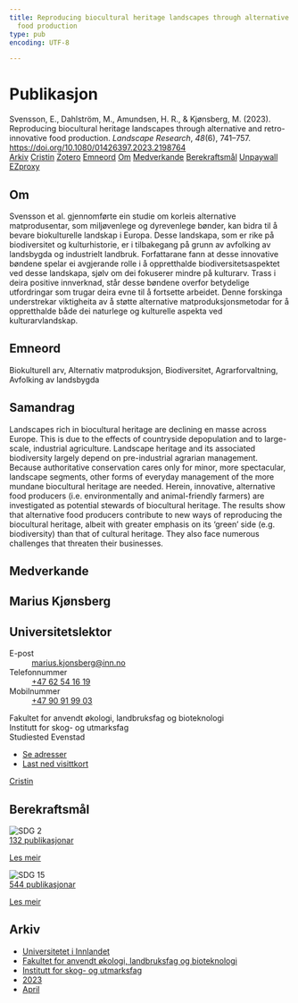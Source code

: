 ```yaml
---
title: Reproducing biocultural heritage landscapes through alternative and retro-innovative
  food production
type: pub
encoding: UTF-8

---
```

<h1>Publikasjon</h1>
<article id="csl-bib-container-24XMB9HM" class="csl-bib-container">
  <div class="csl-bib-body"> <div class="csl-entry">Svensson, E., Dahlström, M., Amundsen, H. R., &#38; Kjønsberg, M. (2023). Reproducing biocultural heritage landscapes through alternative and retro-innovative food production. <i>Landscape Research</i>, <i>48</i>(6), 741–757. <a href="https://doi.org/10.1080/01426397.2023.2198764">https://doi.org/10.1080/01426397.2023.2198764</a></div> </div>
  <div class="csl-bib-buttons">
    <a href="#taxonomy-article-24XMB9HM" alt="archive" class="csl-bib-button">Arkiv</a>
    <a href="https://app.cristin.no/results/show.jsf?id=2140333" alt="Cristin" class="csl-bib-button">Cristin</a>
    <a href="http://zotero.org/groups/5881554/items/24XMB9HM" alt="Zotero" class="csl-bib-button">Zotero</a>
    <a href="#keywords-article-24XMB9HM" alt="keywords" class="csl-bib-button">Emneord</a>
    <a href="#about-article-24XMB9HM" alt="about_pub" class="csl-bib-button">Om</a>
    <a href="#contributors-article-24XMB9HM" alt="contributors" class="csl-bib-button">Medverkande</a>
    <a href="#sdg-article-24XMB9HM" alt="sdg" class="csl-bib-button">Berekraftsmål</a>
    <a href="https://www.tandfonline.com/doi/pdf/10.1080/01426397.2023.2198764?needAccess=true&amp;role=button" alt="Unpaywall" class="csl-bib-button">Unpaywall</a>
    <a href="https://www.tandfonline.com/doi/pdf/10.1080/01426397.2023.2198764?needAccess=true&amp;role=button" alt="EZproxy" class="csl-bib-button">EZproxy</a>
  </div>
  <div id="csl-bib-meta-container-24XMB9HM"></div>
</article>
<div id="csl-bib-meta-24XMB9HM" class="csl-bib-meta">
  <article id="about-article-24XMB9HM" class="about_pub-article">
    <h1>Om</h1>
    Svensson et al. gjennomførte ein studie om korleis alternative matprodusentar, som miljøvenlege og dyrevenlege bønder, kan bidra til å bevare biokulturelle landskap i Europa. Desse landskapa, som er rike på biodiversitet og kulturhistorie, er i tilbakegang på grunn av avfolking av landsbygda og industrielt landbruk. Forfattarane fann at desse innovative bøndene spelar ei avgjerande rolle i å oppretthalde biodiversitetsaspektet ved desse landskapa, sjølv om dei fokuserer mindre på kulturarv. Trass i deira positive innverknad, står desse bøndene overfor betydelige utfordringar som trugar deira evne til å fortsette arbeidet. Denne forskinga understrekar viktigheita av å støtte alternative matproduksjonsmetodar for å oppretthalde både dei naturlege og kulturelle aspekta ved kulturarvlandskap.
  </article>
  <article id="keywords-article-24XMB9HM" class="keywords-article">
    <h1>Emneord</h1>
    Biokulturell arv, Alternativ matproduksjon, Biodiversitet, Agrarforvaltning, Avfolking av landsbygda
  </article>
  <article id="abstract-article-24XMB9HM" class="abstract-article">
    <h1>Samandrag</h1>
    Landscapes rich in biocultural heritage are declining en masse across Europe. This is due to the effects of countryside depopulation and to large-scale, industrial agriculture. Landscape heritage and its associated biodiversity largely depend on pre-industrial agrarian management. Because authoritative conservation cares only for minor, more spectacular, landscape segments, other forms of everyday management of the more mundane biocultural heritage are needed. Herein, innovative, alternative food producers (i.e. environmentally and animal-friendly farmers) are investigated as potential stewards of biocultural heritage. The results show that alternative food producers contribute to new ways of reproducing the biocultural heritage, albeit with greater emphasis on its ‘green’ side (e.g. biodiversity) than that of cultural heritage. They also face numerous challenges that threaten their businesses.
  </article>
  <article id="contributors-article-24XMB9HM" class="contributors-article">
    <h1>Medverkande</h1>
    <div class="personas"> <div class="vrtx-hinn-person-card"> <div class="photo"> <i class="lar la-user-circle missing-person"></i> </div> <div class="info"> <hgroup><h1>Marius Kjønsberg</h1> <h2>Universitetslektor</h2> </hgroup><dl> <dt>E-post</dt> <dd> <a href="mailto:marius.kjonsberg@inn.no">marius.kjonsberg@inn.no</a> </dd> <dt>Telefonnummer</dt> <dd><a href="tel:+4762541619"> +47 62 54 16 19 </a></dd> <dt>Mobilnummer</dt> <dd><a href="tel:+4790919903"> +47 90 91 99 03 </a></dd> </dl> <p> Fakultet for anvendt økologi, landbruksfag og bioteknologi<br> Institutt for skog- og utmarksfag<br> Studiested Evenstad </p> <ul class="vrtx-hinn-links"> <li><a href="https://www.inn.no/finn-en-ansatt/marius-kjonsberg.html#vrtx-hinn-addresses">Se adresser</a></li> <li><a href="https://www.inn.no/finn-en-ansatt/marius-kjonsberg.html?vrtx=vcf">Last ned visittkort</a></li> </ul> </div> </div> <a href="https://app.cristin.no/persons/show.jsf?id=546504" alt="Cristin URL" class="personas-cristin">Cristin</a> </div>
  </article>
  <article id="sdg-article-24XMB9HM" class="sdg-article">
    <h1>Berekraftsmål</h1>
    <div class="sdg-container"><div id="sdg2" class="sdg">
        <img src="{{< params subfolder >}}images/sdg/sdg02_nn.png" class="image" alt="SDG 2">
        <div class="sdg-overlay">
          <a href="{{< params subfolder >}}nn/archive/?sdg=2#archive" class="sdg-publication-count"><span>132</span> publikasjonar</a>
          <p><a href="https://fn.no/om-fn/fns-baerekraftsmaal/utrydde-sult?lang=nno-NO" class="sdg-read-more">Les meir</a></p>
        </div>
      </div> <div id="sdg15" class="sdg">
        <img src="{{< params subfolder >}}images/sdg/sdg15_nn.png" class="image" alt="SDG 15">
        <div class="sdg-overlay">
          <a href="{{< params subfolder >}}nn/archive/?sdg=15#archive" class="sdg-publication-count"><span>544</span> publikasjonar</a>
          <p><a href="https://fn.no/om-fn/fns-baerekraftsmaal/livet-paa-land?lang=nno-NO" class="sdg-read-more">Les meir</a></p>
        </div>
      </div></div>
  </article>
  <article id="taxonomy-article-24XMB9HM" class="taxonomy-article">
    <h1>Arkiv</h1>
    <ul>
      <li><a href="{{< params subfolder >}}nn/archive/?key=3DCRN523">Universitetet i Innlandet</a></li>
      <li><a href="{{< params subfolder >}}nn/archive/?key=T77LXH6D">Fakultet for anvendt økologi, landbruksfag og bioteknologi</a></li>
      <li><a href="{{< params subfolder >}}nn/archive/?key=7TRARPE3">Institutt for skog- og utmarksfag</a></li>
      <li><a href="{{< params subfolder >}}nn/archive/?key=WXLLSUEU">2023</a></li>
      <li><a href="{{< params subfolder >}}nn/archive/?key=J3RKSNFL">April</a></li>
    </ul>
  </article>
</div>
